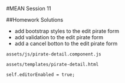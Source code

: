 #MEAN Session 11

##Homework Solutions
- add bootstrap styles to the edit pirate form
- add validation to the edit pirate form
- add a cancel botton to the edit pirate form



`assets/js/pirate-detail.component.js`

`assets/templates/pirate-detail.html`



`self.editorEnabled = true;`
